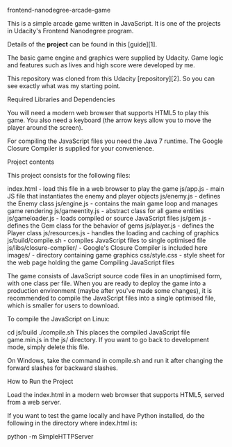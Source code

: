 frontend-nanodegree-arcade-game

This is a simple arcade game written in JavaScript. It is one of the projects in Udacity's Frontend Nanodegree program.

Details of the **project** can be found in this [guide][1].

The basic game engine and graphics were supplied by Udacity. Game logic and features such as lives and high score were developed by me.

This repository was cloned from this Udacity [repository][2]. So you can see exactly what was my starting point.

Required Libraries and Dependencies

You will need a modern web browser that supports HTML5 to play this game. You also need a keyboard (the arrow keys allow you to move the player around the screen).

For compiling the JavaScript files you need the Java 7 runtime. The Google Closure Compiler is supplied for your convenience.

Project contents

This project consists for the following files:

index.html - load this file in a web browser to play the game
js/app.js - main JS file that instantiates the enemy and player objects
js/enemy.js - defines the Enemy class
js/engine.js - contains the main game loop and manages game rendering
js/gameentity.js - abstract class for all game entities
js/gameloader.js - loads compiled or source JavaScript files
js/gem.js - defines the Gem class for the behavior of gems
js/player.js - defines the Player class
js/resources.js - handles the loading and caching of graphics
js/build/compile.sh - compiles JavaScript files to single optimised file
js/libs/closure-complier/ - Google's Closure Compiler is included here
images/ - directory containing game graphics
css/style.css - style sheet for the web page holding the game
Compiling JavaScript files

The game consists of JavaScript source code files in an unoptimised form, with one class per file. When you are ready to deploy the game into a production environment (maybe after you've made some changes), it is recommended to compile the JavaScript files into a single optimised file, which is smaller for users to download.

To compile the JavaScript on Linux:

cd js/build
./compile.sh
This places the compiled JavaScript file game.min.js in the js/ directory. If you want to go back to development mode, simply delete this file.

On Windows, take the command in compile.sh and run it after changing the forward slashes for backward slashes.

How to Run the Project

Load the index.html in a modern web browser that supports HTML5, served from a web server.

If you want to test the game locally and have Python installed, do the following in the directory where index.html is:

python -m SimpleHTTPServer
